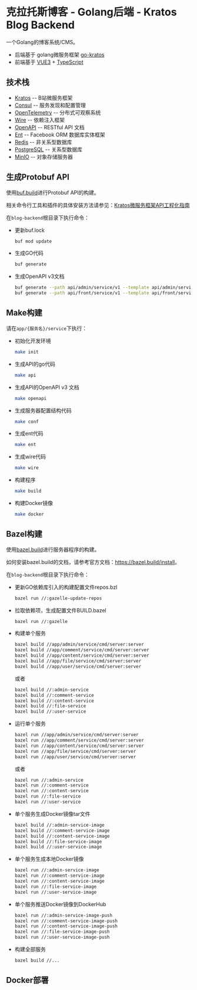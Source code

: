# 克拉托斯博客 - Golang后端 - Kratos Blog Backend

一个Golang的博客系统/CMS。

- 后端基于 golang微服务框架 [go-kratos](https://go-kratos.dev/)
- 前端基于 [VUE3](https://vuejs.org/) + [TypeScript](https://www.typescriptlang.org/)

## 技术栈

* [Kratos](https://go-kratos.dev/) -- B站微服务框架
* [Consul](https://www.consul.io/) -- 服务发现和配置管理
* [OpenTelemetry](https://opentelemetry.io/) -- 分布式可观察系统
* [Wire](https://github.com/google/wire) -- 依赖注入框架
* [OpenAPI](https://www.openapis.org/) -- RESTful API 文档
* [Ent](https://entgo.io/) -- Facebook ORM 数据库实体框架
* [Redis](https://redis.io/) -- 非关系型数据库
* [PostgreSQL](https://www.postgresql.org/) -- 关系型数据库
* [MinIO](https://min.io/) -- 对象存储服务器

## 生成Protobuf API

使用[buf.build](https://buf.build/)进行Protobuf API的构建。

相关命令行工具和插件的具体安装方法请参见：[Kratos微服务框架API工程化指南](https://juejin.cn/post/7191095845096259641)

在`blog-backend`根目录下执行命令：

- 更新buf.lock

    ```bash
    buf mod update
    ```

- 生成GO代码

    ```bash
    buf generate
    ```

- 生成OpenAPI v3文档

    ```bash
    buf generate --path api/admin/service/v1 --template api/admin/service/v1/buf.openapi.gen.yaml
    buf generate --path api/front/service/v1 --template api/front/service/v1/buf.openapi.gen.yaml
    ```

## Make构建

请在`app/{服务名}/service`下执行：

- 初始化开发环境

   ```bash
   make init
   ```

- 生成API的go代码

   ```bash
   make api
   ```

- 生成API的OpenAPI v3 文档

   ```bash
   make openapi
   ```

- 生成服务器配置结构代码

   ```bash
   make conf
   ```

- 生成ent代码

   ```bash
   make ent
   ```

- 生成wire代码

   ```bash
   make wire
   ```

- 构建程序

   ```bash
   make build
   ```

- 构建Docker镜像

   ```bash
   make docker
   ```

## Bazel构建

使用[bazel.build](https://bazel.build/)进行服务器程序的构建。

如何安装bazel.build的文档，请参考官方文档：<https://bazel.build/install>。

在`blog-backend`根目录下执行命令：

- 更新GO依赖库引入的构建配置文件repos.bzl

   ```bash
   bazel run //:gazelle-update-repos
   ```

- 拉取依赖项，生成配置文件BUILD.bazel

   ```bash
   bazel run //:gazelle
   ```

- 构建单个服务

  ```bash
  bazel build //app/admin/service/cmd/server:server
  bazel build //app/comment/service/cmd/server:server
  bazel build //app/content/service/cmd/server:server
  bazel build //app/file/service/cmd/server:server
  bazel build //app/user/service/cmd/server:server
  ```

  或者

  ```bash
  bazel build //:admin-service
  bazel build //:comment-service
  bazel build //:content-service
  bazel build //:file-service
  bazel build //:user-service
  ```

- 运行单个服务

  ```bash
  bazel run //app/admin/service/cmd/server:server
  bazel run //app/comment/service/cmd/server:server
  bazel run //app/content/service/cmd/server:server
  bazel run //app/file/service/cmd/server:server
  bazel run //app/user/service/cmd/server:server
  ```

  或者

  ```bash
  bazel run //:admin-service
  bazel run //:comment-service
  bazel run //:content-service
  bazel run //:file-service
  bazel run //:user-service
  ```

- 单个服务生成Docker镜像tar文件

  ```bash
  bazel build //:admin-service-image
  bazel build //:comment-service-image
  bazel build //:content-service-image
  bazel build //:file-service-image
  bazel build //:user-service-image
  ```

- 单个服务生成本地Docker镜像

  ```bash
  bazel run //:admin-service-image
  bazel run //:comment-service-image
  bazel run //:content-service-image
  bazel run //:file-service-image
  bazel run //:user-service-image
  ```

- 单个服务推送Docker镜像到DockerHub

  ```bash
  bazel run //:admin-service-image-push
  bazel run //:comment-service-image-push
  bazel run //:content-service-image-push
  bazel run //:file-service-image-push
  bazel run //:user-service-image-push
  ```

- 构建全部服务

  ```bash
  bazel build //...
  ```

## Docker部署
